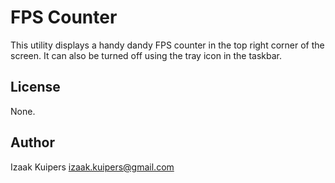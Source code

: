 # FPS Counter

This utility displays a handy dandy FPS counter in the top right corner of the screen. It can also be turned off using the tray icon in the taskbar.

## License

None.

## Author

Izaak Kuipers [izaak.kuipers@gmail.com](mailto:izaak.kuipers@gmail.com)
